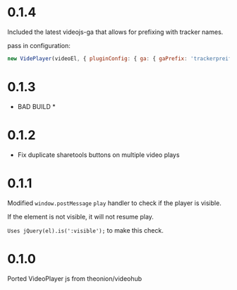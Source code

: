 # 0.1.4

Included the latest videojs-ga that allows for prefixing with
 tracker names.

  pass in configuration:

```javascript
new VidePlayer(videoEl, { pluginConfig: { ga: { gaPrefix: 'trackerpreifx' } });
```

# 0.1.3

* BAD BUILD *

# 0.1.2

- Fix duplicate sharetools buttons on multiple video plays

# 0.1.1

Modified `window.postMessage` `play` handler to check if the player is visible.

If the element is not visible, it will not resume play.

`Uses jQuery(el).is(':visible');` to make this check.

# 0.1.0

Ported VideoPlayer js from theonion/videohub
